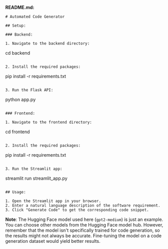 **README.md:**

```
# Automated Code Generator

## Setup:

### Backend:

1. Navigate to the backend directory:
```
cd backend
```

2. Install the required packages:
```
pip install -r requirements.txt
```

3. Run the Flask API:
```
python app.py
```

### Frontend:

1. Navigate to the frontend directory:
```
cd frontend
```

2. Install the required packages:
```
pip install -r requirements.txt
```

3. Run the Streamlit app:
```
streamlit run streamlit_app.py
```

## Usage:

1. Open the Streamlit app in your browser.
2. Enter a natural language description of the software requirement.
3. Click "Generate Code" to get the corresponding code snippet.
```

**Note**: The Hugging Face model used here (`gpt2-medium`) is just an example. You can choose other models from the Hugging Face model hub. However, remember that the model isn't specifically trained for code generation, so the results might not always be accurate. Fine-tuning the model on a code generation dataset would yield better results.
